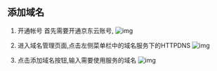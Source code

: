 ## 添加域名

1. 开通帐号
首先需要开通京东云账号,
![img](https://github.com/jdcloudcom/cn/blob/edit/image/HTTPDNS/%E7%99%BB%E5%BD%95%E6%8E%A7%E5%88%B6%E5%8F%B0.png)

2. 进入域名管理页面,点击左侧菜单栏中的域名服务下的HTTPDNS
![img](https://github.com/jdcloudcom/cn/blob/edit/image/HTTPDNS/HTTP%20DNS%E9%A1%B5%E9%9D%A2.png)

3. 点击添加域名按钮,输入需要使用服务的域名
![img](https://github.com/jdcloudcom/cn/blob/edit/image/HTTPDNS/%E6%B7%BB%E5%8A%A0%E5%9F%9F%E5%90%8D.png)







